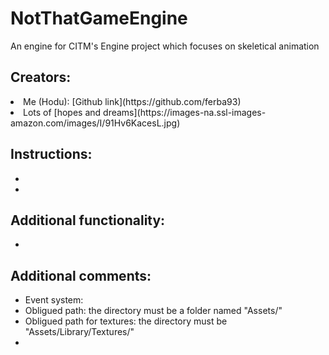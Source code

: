# NotThatGameEngine
An engine for CITM's Engine project which focuses on skeletical animation

## Creators:
<li>Me (Hodu): [Github link](https://github.com/ferba93)</li>
<li>Lots of [hopes and dreams](https://images-na.ssl-images-amazon.com/images/I/91Hv6KacesL.jpg)</li>

## Instructions:
- <br/>
- <br/>

## Additional functionality:
- <br/>

## Additional comments:
- Event system: <br/>
- Obligued path: the directory must be a folder named "Assets/" <br/>
- Obligued path for textures: the directory must be "Assets/Library/Textures/"
- <br/>



